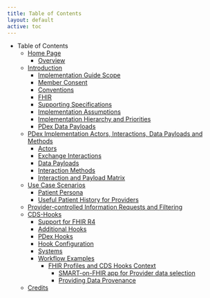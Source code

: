 ```yaml
---
title: Table of Contents
layout: default
active: toc
---
```


* Table of Contents
    * <a href="Home_Page.html">Home Page</a>
        * <a href="Overview.html">Overview</a>
    * <a href="Introduction.html">Introduction</a>
        * <a href="Implementation_Guide_Scope.html">Implementation Guide Scope</a>
        * <a href="Member_Consent.html">Member Consent</a>
        * <a href="Conventions.html">Conventions</a>
        * <a href="FHIR.html">FHIR</a>
        * <a href="Supporting_Specifications.html">Supporting Specifications</a>
        * <a href="Implementation_Assumptions.html">Implementation Assumptions</a>
        * <a href="Implementation_Hierarchy_and_Priorities.html">Implementation Hierarchy and Priorities</a>
        * <a href="PDex_Data_Payloads.html">PDex Data Payloads</a>
    * <a href="PDex_Implementation_Actors,_Interactions,_Data_Payloads_and_Methods.html">PDex Implementation Actors, Interactions, Data Payloads and Methods</a>
        * <a href="Actors.html">Actors</a>
        * <a href="Exchange_Interactions.html">Exchange Interactions</a>
        * <a href="Data_Payloads.html">Data Payloads</a>
        * <a href="Interaction_Methods.html">Interaction Methods</a>
        * <a href="Interaction_and_Payload_Matrix.html">Interaction and Payload Matrix</a>
    * <a href="Use_Case_Scenarios.html">Use Case Scenarios</a>
        * <a href="Patient_Persona.html">Patient Persona</a>
        * <a href="Useful_Patient_History_for_Providers.html">Useful Patient History for Providers</a>
    * <a href="Provider-controlled_Information_Requests_and_Filtering.html">Provider-controlled Information Requests and Filtering</a>
    * <a href="CDS-Hooks.html">CDS-Hooks</a>
        * <a href="Support_for_FHIR_R4.html">Support for FHIR R4</a>
        * <a href="Additional_Hooks.html">Additional Hooks</a>
        * <a href="PDex_Hooks.html">PDex Hooks</a>
        * <a href="Hook_Configuration.html">Hook Configuration</a>
        * <a href="Systems.html">Systems</a>
        * <a href="Workflow_Examples.html">Workflow Examples</a>
            * <a href="FHIR_Profiles_and_CDS_Hooks_Context.html">FHIR Profiles and CDS Hooks Context</a>
                * <a href="SMART-on-FHIR_app_for_Provider_data_selection.html">SMART-on-FHIR app for Provider data selection</a>
                * <a href="Providing_Data_Provenance_.html">Providing Data Provenance </a>
    * <a href="Credits.html">Credits</a>
